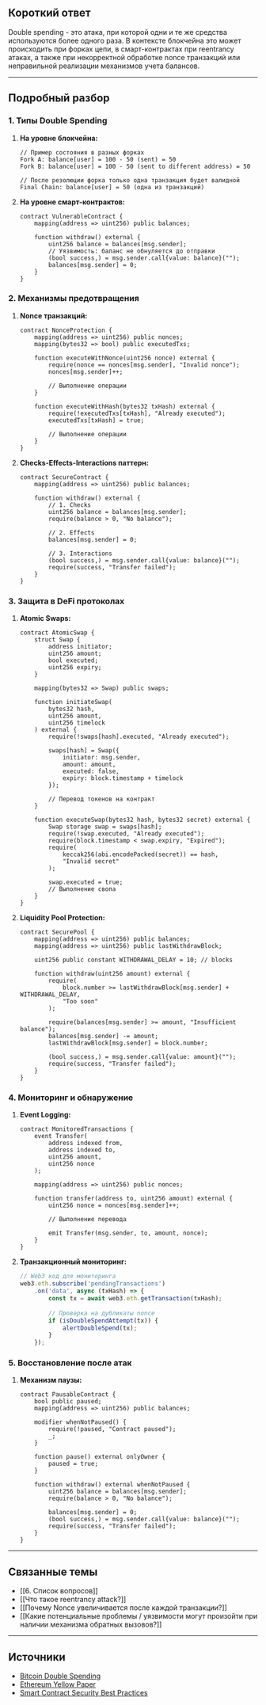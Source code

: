 ## Короткий ответ

Double spending - это атака, при которой одни и те же средства используются более одного раза. В контексте блокчейна это может происходить при форках цепи, в смарт-контрактах при reentrancy атаках, а также при некорректной обработке nonce транзакций или неправильной реализации механизмов учета балансов.

---

## Подробный разбор

### **1. Типы Double Spending**

1. **На уровне блокчейна:**
   ```solidity
   // Пример состояния в разных форках
   Fork A: balance[user] = 100 - 50 (sent) = 50
   Fork B: balance[user] = 100 - 50 (sent to different address) = 50
   
   // После резолюции форка только одна транзакция будет валидной
   Final Chain: balance[user] = 50 (одна из транзакций)
   ```

2. **На уровне смарт-контрактов:**
   ```solidity
   contract VulnerableContract {
       mapping(address => uint256) public balances;
       
       function withdraw() external {
           uint256 balance = balances[msg.sender];
           // Уязвимость: баланс не обнуляется до отправки
           (bool success,) = msg.sender.call{value: balance}("");
           balances[msg.sender] = 0;
       }
   }
   ```

### **2. Механизмы предотвращения**

1. **Nonce транзакций:**
   ```solidity
   contract NonceProtection {
       mapping(address => uint256) public nonces;
       mapping(bytes32 => bool) public executedTxs;
       
       function executeWithNonce(uint256 nonce) external {
           require(nonce == nonces[msg.sender], "Invalid nonce");
           nonces[msg.sender]++;
           
           // Выполнение операции
       }
       
       function executeWithHash(bytes32 txHash) external {
           require(!executedTxs[txHash], "Already executed");
           executedTxs[txHash] = true;
           
           // Выполнение операции
       }
   }
   ```

2. **Checks-Effects-Interactions паттерн:**
   ```solidity
   contract SecureContract {
       mapping(address => uint256) public balances;
       
       function withdraw() external {
           // 1. Checks
           uint256 balance = balances[msg.sender];
           require(balance > 0, "No balance");
           
           // 2. Effects
           balances[msg.sender] = 0;
           
           // 3. Interactions
           (bool success,) = msg.sender.call{value: balance}("");
           require(success, "Transfer failed");
       }
   }
   ```

### **3. Защита в DeFi протоколах**

1. **Atomic Swaps:**
   ```solidity
   contract AtomicSwap {
       struct Swap {
           address initiator;
           uint256 amount;
           bool executed;
           uint256 expiry;
       }
       
       mapping(bytes32 => Swap) public swaps;
       
       function initiateSwap(
           bytes32 hash,
           uint256 amount,
           uint256 timelock
       ) external {
           require(!swaps[hash].executed, "Already executed");
           
           swaps[hash] = Swap({
               initiator: msg.sender,
               amount: amount,
               executed: false,
               expiry: block.timestamp + timelock
           });
           
           // Перевод токенов на контракт
       }
       
       function executeSwap(bytes32 hash, bytes32 secret) external {
           Swap storage swap = swaps[hash];
           require(!swap.executed, "Already executed");
           require(block.timestamp < swap.expiry, "Expired");
           require(
               keccak256(abi.encodePacked(secret)) == hash,
               "Invalid secret"
           );
           
           swap.executed = true;
           // Выполнение свопа
       }
   }
   ```

2. **Liquidity Pool Protection:**
   ```solidity
   contract SecurePool {
       mapping(address => uint256) public balances;
       mapping(address => uint256) public lastWithdrawBlock;
       
       uint256 public constant WITHDRAWAL_DELAY = 10; // blocks
       
       function withdraw(uint256 amount) external {
           require(
               block.number >= lastWithdrawBlock[msg.sender] + WITHDRAWAL_DELAY,
               "Too soon"
           );
           
           require(balances[msg.sender] >= amount, "Insufficient balance");
           balances[msg.sender] -= amount;
           lastWithdrawBlock[msg.sender] = block.number;
           
           (bool success,) = msg.sender.call{value: amount}("");
           require(success, "Transfer failed");
       }
   }
   ```

### **4. Мониторинг и обнаружение**

1. **Event Logging:**
   ```solidity
   contract MonitoredTransactions {
       event Transfer(
           address indexed from,
           address indexed to,
           uint256 amount,
           uint256 nonce
       );
       
       mapping(address => uint256) public nonces;
       
       function transfer(address to, uint256 amount) external {
           uint256 nonce = nonces[msg.sender]++;
           
           // Выполнение перевода
           
           emit Transfer(msg.sender, to, amount, nonce);
       }
   }
   ```

2. **Транзакционный мониторинг:**
   ```javascript
   // Web3 код для мониторинга
   web3.eth.subscribe('pendingTransactions')
       .on('data', async (txHash) => {
           const tx = await web3.eth.getTransaction(txHash);
           
           // Проверка на дубликаты nonce
           if (isDoubleSpendAttempt(tx)) {
               alertDoubleSpend(tx);
           }
       });
   ```

### **5. Восстановление после атак**

1. **Механизм паузы:**
   ```solidity
   contract PausableContract {
       bool public paused;
       mapping(address => uint256) public balances;
       
       modifier whenNotPaused() {
           require(!paused, "Contract paused");
           _;
       }
       
       function pause() external onlyOwner {
           paused = true;
       }
       
       function withdraw() external whenNotPaused {
           uint256 balance = balances[msg.sender];
           require(balance > 0, "No balance");
           
           balances[msg.sender] = 0;
           (bool success,) = msg.sender.call{value: balance}("");
           require(success, "Transfer failed");
       }
   }
   ```

---

## Связанные темы
- [[6. Список вопросов]]
- [[Что такое reentrancy attack?]]
- [[Почему Nonce увеличивается после каждой транзакции?]]
- [[Какие потенциальные проблемы / уязвимости могут произойти при наличии механизма обратных вызовов?]]

---

## Источники
- [Bitcoin Double Spending](https://en.bitcoin.it/wiki/Double-spending)
- [Ethereum Yellow Paper](https://ethereum.github.io/yellowpaper/paper.pdf)
- [Smart Contract Security Best Practices](https://consensys.github.io/smart-contract-best-practices/) 